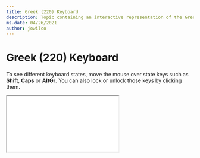 ```yaml
--- 
title: Greek (220) Keyboard 
description: Topic containing an interactive representation of the Greek (220) Keyboard 
ms.date: 04/26/2021 
author: jowilco 
--- 
```

 
# Greek (220) Keyboard 
 
To see different keyboard states, move the mouse over state keys such as **Shift**, **Caps** or **AltGr**. You can also lock or unlock those keys by clicking them. 
 
<iframe src="kbdhe220.html"></iframe> 
